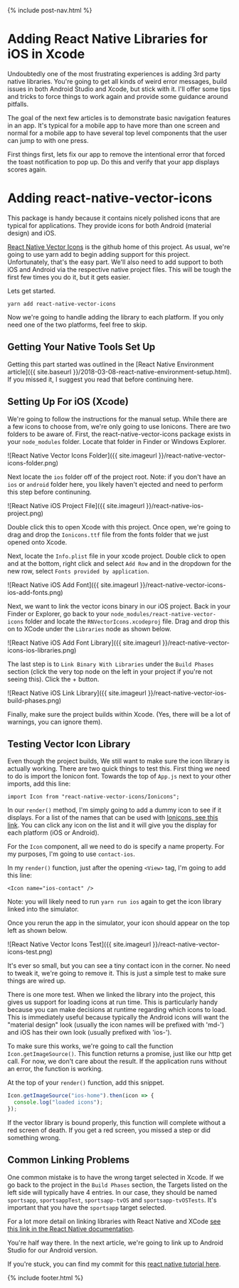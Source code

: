 {% include post-nav.html %}

# Adding React Native Libraries for iOS in Xcode

Undoubtedly one of the most frustrating experiences is adding 3rd party native libraries. You're going to get all kinds of weird error messages, build issues in both Android Studio and Xcode, but stick with it. I'll offer some tips and tricks to force things to work again and provide some guidance around pitfalls.

The goal of the next few articles is to demonstrate basic navigation features in an app. It's typical for a mobile app to have more than one screen and normal for a mobile app to have several top level components that the user can jump to with one press.

First things first, lets fix our app to remove the intentional error that forced the toast notification to pop up. Do this and verify that your app displays scores again.

# Adding react-native-vector-icons

This package is handy because it contains nicely polished icons that are typical for applications. They provide icons for both Android (material design) and iOS.

[React Native Vector Icons](https://github.com/oblador/react-native-vector-icons) is the github home of this project. As usual, we're going to use yarn add to begin adding support for this project. Unfortunately, that's the easy part. We'll also need to add support to both iOS and Android via the respective native project files. This will be tough the first few times you do it, but it gets easier.

Lets get started.

`yarn add react-native-vector-icons`

Now we're going to handle adding the library to each platform. If you only need one of the two platforms, feel free to skip.

## Getting Your Native Tools Set Up

Getting this part started was outlined in the [React Native Environment article]({{ site.baseurl }}/2018-03-08-react-native-environment-setup.html). If you missed it, I suggest you read that before continuing here.

## Setting Up For iOS (Xcode)

We're going to follow the instructions for the manual setup. While there are a few icons to choose from, we're only going to use Ionicons. There are two folders to be aware of. First, the react-native-vector-icons package exists in your `node_modules` folder. Locate that folder in Finder or Windows Explorer.

![React Native Vector Icons Folder]({{ site.imageurl }}/react-native-vector-icons-folder.png)

Next locate the `ios` folder off of the project root. Note: if you don't have an `ios` or `android` folder here, you likely haven't ejected and need to perform this step before continuning.

![React Native iOS Project File]({{ site.imageurl }}/react-native-ios-project.png)

Double click this to open Xcode with this project. Once open, we're going to drag and drop the `Ionicons.ttf` file from the fonts folder that we just opened onto Xcode.

Next, locate the `Info.plist` file in your xcode project. Double click to open and at the bottom, right click and select `Add Row` and in the dropdown for the new row, select `Fonts provided by application`.

![React Native iOS Add Font]({{ site.imageurl }}/react-native-vector-icons-ios-add-fonts.png)

Next, we want to link the vector icons binary in our iOS project. Back in your Finder or Explorer, go back to your `node_modules/react-native-vector-icons` folder and locate the `RNVectorIcons.xcodeproj` file. Drag and drop this on to XCode under the `Libraries` node as shown below.

![React Native iOS Add Font Library]({{ site.imageurl }}/react-native-vector-icons-ios-libraries.png)

The last step is to `Link Binary With Libraries` under the `Build Phases` section (click the very top node on the left in your project if you're not seeing this). Click the + button.

![React Native iOS Link Library]({{ site.imageurl }}/react-native-vector-ios-build-phases.png)

Finally, make sure the project builds within Xcode. (Yes, there will be a lot of warnings, you can ignore them).

## Testing Vector Icon Library

Even though the project builds, We still want to make sure the icon library is actually working. There are two quick things to test this. First thing we need to do is import the Ionicon font. Towards the top of `App.js` next to your other imports, add this line:

`import Icon from "react-native-vector-icons/Ionicons";`

In our `render()` method, I'm simply going to add a dummy icon to see if it displays. For a list of the names that can be used with <a href="https://ionicframework.com/docs/ionicons/" target="_blank">Ionicons, see this link</a>. You can click any icon on the list and it will give you the display for each platform (iOS or Android).

For the `Icon` component, all we need to do is specify a name property. For my purposes, I'm going to use `contact-ios`.

In my `render()` function, just after the opening `<View>` tag, I'm going to add this line:

`<Icon name="ios-contact" />`

Note: you will likely need to run `yarn run ios` again to get the icon library linked into the simulator.

Once you rerun the app in the simulator, your icon should appear on the top left as shown below.

![React Native Vector Icons Test]({{ site.imageurl }}/react-native-vector-icons-test.png)

It's ever so small, but you can see a tiny contact icon in the corner. No need to tweak it, we're going to remove it. This is just a simple test to make sure things are wired up.

There is one more test. When we linked the library into the project, this gives us support for loading icons at run time. This is particularly handy because you can make decisions at runtime regarding which icons to load. This is immediately useful because typically the Android icons will want the "material design" look (usually the icon names will be prefixed with 'md-') and iOS has their own look (usually prefixed with 'ios-').

To make sure this works, we're going to call the function `Icon.getImageSource()`. This function returns a promise, just like our http get call. For now, we don't care about the result. If the application runs without an error, the function is working.

At the top of your `render()` function, add this snippet.

```javascript
Icon.getImageSource("ios-home").then(icon => {
  console.log("loaded icons");
});
```

If the vector library is bound properly, this function will complete without a red screen of death. If you get a red screen, you missed a step or did something wrong.

## Common Linking Problems

One common mistake is to have the wrong target selected in Xcode. If we go back to the project in the `Build Phases` section, the Targets listed on the left side will typically have 4 entries. In our case, they should be named `sportsapp`, `sportsappTest`, `sportsapp-tvOS` and `sportsapp-tvOSTests`. It's important that you have the `sportsapp` target selected.

For a lot more detail on linking libraries with React Native and XCode <a href="http://facebook.github.io/react-native/docs/linking-libraries-ios.html#content" target="_blank">see this link in the React Native documentation</a>.

You're half way there. In the next article, we're going to link up to Android Studio for our Android version.

If you're stuck, you can find my commit for this <a href="https://github.com/bbuchanan/react-native-sports-app/tree/404ca332aca5aa98f7fbdc1c8972a316ba0bc38f" target="_blank">react native tutorial
here</a>.

{% include footer.html %}
